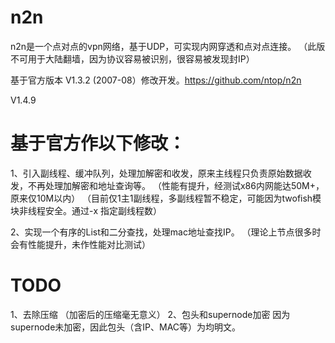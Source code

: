 # n2n
n2n是一个点对点的vpn网络，基于UDP，可实现内网穿透和点对点连接。
（此版不可用于大陆翻墙，因为协议容易被识别，很容易被发现封IP）

基于官方版本 V1.3.2 (2007-08）修改开发。https://github.com/ntop/n2n 

V1.4.9
# 基于官方作以下修改：
1、引入副线程、缓冲队列，处理加解密和收发，原来主线程只负责原始数据收发，不再处理加解密和地址查询等。
（性能有提升，经测试x86内网能达50M+，原来仅10M以内）
（目前仅1主1副线程，多副线程暂不稳定，可能因为twofish模块非线程安全。通过-x 指定副线程数）

2、实现一个有序的List和二分查找，处理mac地址查找IP。
   （理论上节点很多时会有性能提升，未作性能对比测试）
   
# TODO
1、去除压缩
   （加密后的压缩毫无意义）
2、包头和supernode加密
   因为supernode未加密，因此包头（含IP、MAC等）为均明文。
